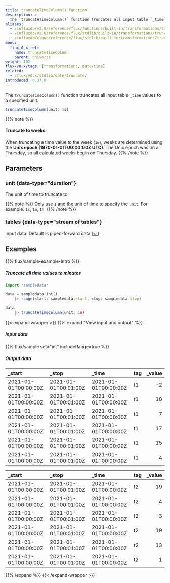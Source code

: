 ```yaml
---
title: truncateTimeColumn() function
description: >
  The `truncateTimeColumn()` function truncates all input table `_time` values to a specified unit.
aliases:
  - /influxdb/v2.0/reference/flux/functions/built-in/transformations/truncatetimecolumn/
  - /influxdb/v2.0/reference/flux/stdlib/built-in/transformations/truncatetimecolumn/
  - /influxdb/cloud/reference/flux/stdlib/built-in/transformations/truncatetimecolumn/
menu:
  flux_0_x_ref:
    name: truncateTimeColumn
    parent: universe
weight: 102
flux/v0.x/tags: [transformations, date/time]
related:
  - /flux/v0.x/stdlib/date/truncate/
introduced: 0.37.0
---
```


The `truncateTimeColumn()` function truncates all input table `_time` values to a specified unit.

```js
truncateTimeColumn(unit: 1s)
```

{{% note %}}
#### Truncate to weeks
When truncating a time value to the week (`1w`), weeks are determined using the 
**Unix epoch (1970-01-01T00:00:00Z UTC)**. The Unix epoch was on a Thursday, so
all calculated weeks begin on Thursday.
{{% /note %}}

## Parameters

### unit {data-type="duration"}
The unit of time to truncate to.

{{% note %}}
Only use `1` and the unit of time to specify the `unit`.
For example: `1s`, `1m`, `1h`.
{{% /note %}}

### tables {data-type="stream of tables"}
Input data.
Default is piped-forward data ([`<-`](/flux/v0.x/spec/expressions/#pipe-expressions)).

## Examples
{{% flux/sample-example-intro %}}

##### Truncate all time values to minutes
```js
import "sampledata"

data = sampledata.int()
    |> range(start: sampledata.start, stop: sampledata.stop)

data
    |> truncateTimeColumn(unit: 1m)
```

{{< expand-wrapper >}}
{{% expand "View input and output" %}}

##### Input data
{{% flux/sample set="int" includeRange=true %}}

##### Output data
| _start               | _stop                | _time                | tag | _value |
| :------------------- | :------------------- | :------------------- | :-- | -----: |
| 2021-01-01T00:00:00Z | 2021-01-01T00:01:00Z | 2021-01-01T00:00:00Z | t1  |     -2 |
| 2021-01-01T00:00:00Z | 2021-01-01T00:01:00Z | 2021-01-01T00:00:00Z | t1  |     10 |
| 2021-01-01T00:00:00Z | 2021-01-01T00:01:00Z | 2021-01-01T00:00:00Z | t1  |      7 |
| 2021-01-01T00:00:00Z | 2021-01-01T00:01:00Z | 2021-01-01T00:00:00Z | t1  |     17 |
| 2021-01-01T00:00:00Z | 2021-01-01T00:01:00Z | 2021-01-01T00:00:00Z | t1  |     15 |
| 2021-01-01T00:00:00Z | 2021-01-01T00:01:00Z | 2021-01-01T00:00:00Z | t1  |      4 |

| _start               | _stop                | _time                | tag | _value |
| :------------------- | :------------------- | :------------------- | :-- | -----: |
| 2021-01-01T00:00:00Z | 2021-01-01T00:01:00Z | 2021-01-01T00:00:00Z | t2  |     19 |
| 2021-01-01T00:00:00Z | 2021-01-01T00:01:00Z | 2021-01-01T00:00:00Z | t2  |      4 |
| 2021-01-01T00:00:00Z | 2021-01-01T00:01:00Z | 2021-01-01T00:00:00Z | t2  |     -3 |
| 2021-01-01T00:00:00Z | 2021-01-01T00:01:00Z | 2021-01-01T00:00:00Z | t2  |     19 |
| 2021-01-01T00:00:00Z | 2021-01-01T00:01:00Z | 2021-01-01T00:00:00Z | t2  |     13 |
| 2021-01-01T00:00:00Z | 2021-01-01T00:01:00Z | 2021-01-01T00:00:00Z | t2  |      1 |

{{% /expand %}}
{{< /expand-wrapper >}}
